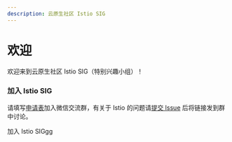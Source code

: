 ```yaml
---
description: 云原生社区 Istio SIG
---
```


# 欢迎

欢迎来到云原生社区 Istio SIG（特别兴趣小组）！

### 加入 Istio SIG

请填写[申请表](https://wj.qq.com/s2/7309386/b0f5/)加入微信交流群，有关于 Istio 的问题请[提交 Issue](https://github.com/cloudnativeto/sig-istio/issues/new) 后将链接发到群中讨论。

 加入 Istio  SIGgg

